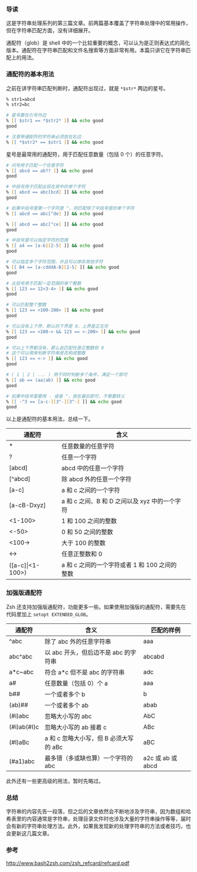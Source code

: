 ### 导读

这是字符串处理系列的第三篇文章。前两篇基本覆盖了字符串处理中的常用操作，但在字符串匹配方面，没有详细展开。

通配符（glob）是 shell 中的一个比较重要的概念，可以认为是正则表达式的简化版本。通配符在字符串匹配和文件名搜索等方面非常有用。本篇只讲它在字符串匹配上的用法。

### 通配符的基本用法

之前在讲字符串匹配判断时，通配符出现过，就是 `*$str*` 两边的星号。

```zsh
% str1=abcd
% str2=bc

# 星号要在引号外边
% [[ $str1 == *$str2* ]] && echo good
good

# 注意带通配符的字符串必须放在右边
% [[ *$str2* == $str1 ]] && echo good

```

星号是最常用的通配符，用于匹配任意数量（包括 0 个）的任意字符。

```zsh
# 问号用于匹配一个任意字符
% [[ abcd == ab?? ]] && echo good
good

# 中括号用于匹配出现在其中的单个字符
% [[ abcd == abc[bcd] ]] && echo good
good

# 如果中括号里第一个字符是 ^，则匹配除了中括号里的单个字符
% [[ abcd == abc[^de] ]] && echo good

% [[ abcd == abc[^ce] ]] && echo good
good

# 中括号里可以指定字符的范围
% [[ a4 == [a-b][2-5] ]] && echo good
good

# 可以指定多个字符范围，并且可以掺杂其他字符
% [[ B4 == [a-cdddA-B][2-5] ]] && echo good
good

# 尖括号用于匹配一定范围的单个整数
% [[ 123 == 12<3-4> ]] && echo good
good

# 可以匹配整个整数
% [[ 123 == <100-200> ]] && echo good
good

# 可以没有上下界，默认的下界是 0，上界是正无穷
% [[ 123 == <100-> && 123 == <-200> ]] && echo good
good

# 可以上下界都没有，那么会匹配任意正整数和 0
# 这个可以用来判断字符串是否构成整数
% [[ 123 == <-> ]] && echo good
good

# ( 1 | 2 | ... ) 用于同时判断多个条件，满足一个即可
% [[ ab == (aa|ab) ]] && echo good
good

# 如果中括号里要用 - 或者 ^，放在最后即可，不需要转义
% [[ -^3 == [a-c-][3^-][3^-] ]] && echo good
good

```

以上是通配符的基本用法，总结一下。

| 通配符           | 含义                                          |     |
| ---------------- | --------------------------------------------- | --- |
| \*               | 任意数量的任意字符                            |     |
| ?                | 任意一个字符                                  |     |
| [abcd]           | abcd 中的任意一个字符                         |     |
| [\^abcd]         | 除 abcd 外的任意一个字符                      |     |
| [a-c]            | a 和 c 之间的一个字符                         |     |
| [a-cB-Dxyz]      | a 和 c 之间、B 和 D 之间以及 xyz 中的一个字符 |     |
| <1-100>          | 1 和 100 之间的整数                           |     |
| <-50>            | 0 和 50 之间的整数                            |     |
| <100->           | 大于 100 的整数                               |     |
| <->              | 任意正整数和 0                                |     |
| ([a-c]\|<1-100>) | a 和 c 之间的一个字符或者 1 和 100 之间的整数 |     |

### 加强版通配符

Zsh 还支持加强版通配符，功能更多一些。如果使用加强版的通配符，需要先在代码里加上 `setopt EXTENDED_GLOB`。

| 通配符      | 含义                                    | 匹配的样例        |
| ----------- | --------------------------------------- | ----------------- |
| ^abc        | 除了 abc 外的任意字符串                 | aaa               |
| abc^abc     | 以 abc 开头，但后边不是 abc 的字符串    | abcabd            |
| a\*c~abc    | 符合 a\*c 但不是 abc 的字符串           | adc               |
| a#          | 任意数量（包括 0）个 a                  | aaa               |
| b##         | 一个或者多个 b                          | b                 |
| (ab)##      | 一个或者多个 ab                         | abab              |
| (#i)abc     | 忽略大小写的 abc                        | AbC               |
| (#i)ab(#I)c | 忽略大小写的 ab 接着 c                  | ABc               |
| (#l)aBc     | a 和 c 忽略大小写，但 B 必须大写 的 aBc | aBC               |
| (#a1)abc    | 最多错（多或缺也算）一个字符的 abc      | a2c 或 ab 或 abcd |

此外还有一些更高级的用法，暂时先略过。

### 总结

字符串的内容先告一段落，但之后的文章依然会不断地涉及字符串，因为数组和哈希表里的内容通常是字符串，处理目录文件时也涉及大量的字符串操作等等，届时会有新的字符串处理方法。此外，如果我发现新的处理字符串的方法或者技巧，也会更新这几篇文章。

### 参考

http://www.bash2zsh.com/zsh_refcard/refcard.pdf
